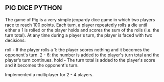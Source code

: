 ## PIG DICE PYTHON 

  The game of Pig is a very simple jeopardy dice game in which two players race to reach 100 points. 
  Each turn, a player repeatedly rolls a die until either a 1 is rolled or the player holds and scores 
  the sum of the rolls (i.e. the turn total). At any time during a player's turn, the player is faced 
  with two decisions:

  roll - If the player rolls a
  1: the player scores nothing and it becomes the opponent's turn.
  2 - 6: the number is added to the player's turn total and the player's turn continues.
  hold - The turn total is added to the player's score and it becomes the opponent's turn.

  Implemented a multiplayer for 2 - 4 players.
  
